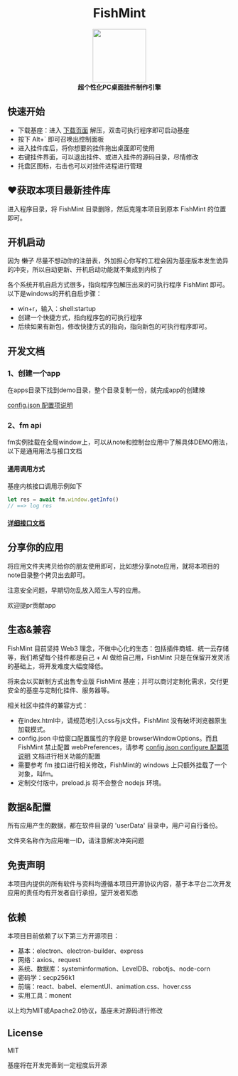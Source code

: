 # <div align="center">FishMint</div>

<div align="center">
  <img src="./favicon.ico" width="120" height="120" />
  <br />
  <b>超个性化PC桌面挂件制作引擎</b>
  <br />
</div>

## ‍快速开始

- 下载基座：进入 [下载页面](https://github.com/SteveWooo/FishMint/releases) 解压，双击可执行程序即可启动基座
- 按下 Alt+` 即可召唤出控制面板
- 进入挂件库后，将你想要的挂件拖出桌面即可使用
- 右键挂件界面，可以退出挂件、或进入挂件的源码目录，尽情修改
- 托盘区图标，右击也可以对挂件进程进行管理

## ♥获取本项目最新挂件库
进入程序目录，将 FishMint 目录删除，然后克隆本项目到原本 FishMint 的位置即可。

## 开机启动
因为 ~~懒了~~ 尽量不想动你的注册表，外加担心你写的工程会因为基座版本发生诡异的冲突，所以自动更新、开机启动功能就不集成到内核了

各个系统开机自启方式很多，指向程序包解压出来的可执行程序 FishMint 即可。以下是windows的开机自启步骤：

- win+r，输入：shell:startup
- 创建一个快捷方式，指向程序包的可执行程序
- 后续如果有新包，修改快捷方式的指向，指向新包的可执行程序即可。

## 开发文档
### 1、创建一个app

在apps目录下找到demo目录，整个目录复制一份，就完成app的创建辣

[config.json 配置项说明](https://stevewooo.github.io/FishMint/global.html#WindowConfigure)

### 2、fm api

fm实例挂载在全局window上，可以从note和控制台应用中了解具体DEMO用法，以下是通用用法与接口文档

#### 通用调用方式
基座内核接口调用示例如下
```js
let res = await fm.window.getInfo()
// ==> log res
```
#### [详细接口文档](https://stevewooo.github.io/FishMint)

## 分享你的应用

将应用文件夹拷贝给你的朋友使用即可，比如想分享note应用，就将本项目的note目录整个拷贝出去即可。

注意安全问题，早期切勿乱放入陌生人写的应用。

欢迎提pr贡献app

## 生态&兼容

FishMint 目前坚持 Web3 理念，不做中心化的生态：包括插件商城、统一云存储等，我们希望每个挂件都是自己 + AI 做给自己用，FishMint 只是在保留开发灵活的基础上，将开发难度大幅度降低。

将来会以买断制方式出售专业版 FishMint 基座；并可以商讨定制化需求，交付更安全的基座与定制化挂件、服务器等。

相关社区中挂件的兼容方式：
- 在index.html中，请规范地引入css与js文件。FishMint 没有破坏浏览器原生加载模式。
- config.json 中给窗口配置属性的字段是 browserWindowOptions。而且 FishMint 禁止配置 webPreferences，请参考 [config.json configure 配置项说明](https://stevewooo.github.io/FishMint/global.html#WindowConfigure) 文档进行相关功能的配置
- 需要参考 fm 接口进行相关修改，FishMint的 windows 上只额外挂载了一个对象，叫fm。
- 定制交付版中，preload.js 将不会整合 nodejs 环境。

## 数据&配置
所有应用产生的数据，都在软件目录的 'userData' 目录中，用户可自行备份。

文件夹名称作为应用唯一ID，请注意解决冲突问题

## 免责声明
本项目内提供的所有软件与资料均遵循本项目开源协议内容，基于本平台二次开发应用的责任均有开发者自行承担，望开发者知悉

## 依赖

本项目目前依赖了以下第三方开源项目：

- 基本：electron、electron-builder、express
- 网络：axios、request
- 系统、数据库：systeminformation、LevelDB、robotjs、node-corn
- 密码学：secp256k1
- 前端：react、babel、elementUI、animation.css、hover.css
- 实用工具：monent

以上均为MIT或Apache2.0协议，基座未对源码进行修改

## License
MIT

基座将在开发完善到一定程度后开源
